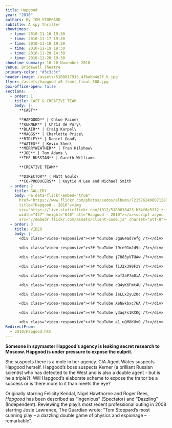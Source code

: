 ```yaml
---
title: Hapgood
year: "2010"
authors: By TOM STOPPARD
subtitle: A spy thriller
showtimes:
  - time: 2010-11-16 19:30
  - time: 2010-11-17 19:30
  - time: 2010-11-18 19:30
  - time: 2010-11-19 19:30
  - time: 2010-11-20 14:30
  - time: 2010-11-20 19:30
showtime-summary: 16-20 November 2010
venue: Bridewell Theatre
primary-color: "#3c3c3c"
header-image: /assets/5180817915_4fbabb4e2f_k.jpg
flyer: /assets/hapgood-a5-front_final_600.jpg
box-office-open: false
sections:
  - order: 1
    title: CAST & CREATIVE TEAM
    body: |-
      **CAST**

      **HAPGOOD** | Chloe Faine\
      **KERNER** | Chris de Pury\
      **BLAIR** | Craig Karpel\
      **MAGGS** | Charlotte Price\
      **RIDLEY** | Daniel Goad\
      **WATES** | Kevin Shen\
      **MERRYWEATHER** | Fran Kilshaw\
      **JOE** | Tom Adams \
      **THE RUSSIAN** | Gareth Williams

      **CREATIVE TEAM**

      **DIRECTOR** | Matt Gould\
      **CO-PRODUCERS** | Kaytie M Lee and Michael Smith
  - order: 2
    title: GALLERY
    body: <a data-flickr-embed="true"
      href="https://www.flickr.com/photos/sedos/albums/72157624960712835"
      title="Hapgood - 2010"><img
      src="https://live.staticflickr.com/1012/5180818423_b34f8e5f12_z.jpg"
      width="427" height="640" alt="Hapgood - 2010"></a><script async
      src="//embedr.flickr.com/assets/client-code.js" charset="utf-8"></script>
  - order: 3
    title: VIDEO
    body: |-
      <div class="video-responsive"><?# YouTube 3gaG4ad7efg /?></div>

      <div class="video-responsive"><?# YouTube 79re91mJd9c /?></div>

      <div class="video-responsive"><?# YouTube j7H83yVTUAw /?></div>

      <div class="video-responsive"><?# YouTube fiJ2x390FzY /?></div>

      <div class="video-responsive"><?# YouTube kof2aP7m0iA /?></div>

      <div class="video-responsive"><?# YouTube cQ4yK6Fmt4U /?></div>

      <div class="video-responsive"><?# YouTube ieLLx2yu2Oc /?></div>

      <div class="video-responsive"><?# YouTube XeNwkbxc76A /?></div>

      <div class="video-responsive"><?# YouTube y3aqFs1RXKg /?></div>

      <div class="video-responsive"><?# YouTube a1_uQM8KUv0 /?></div>
RedirectFrom:
  - 2010/Hapgood.htm
---
```

**Someone in spymaster Hapgood’s agency is leaking secret research to Moscow. Hapgood is under pressure to expose the culprit.** 

She suspects there is a mole in her agency. CIA Agent Wates suspects Hapgood herself. Hapgood’s boss suspects Kerner (a brilliant Russian scientist who has defected to the West and is also a double agent - but is he a triple?). Will Hapgood’s elaborate scheme to expose the traitor be a success or is there more to it than meets the eye?

Originally starring Felicity Kendal, Nigel Hawthorne and Roger Rees, *Hapgood* has been described as “Ingenious” (Spectator) and “Dazzling” (Independent). Reviewing the play’s most recent professional outing in 2008 starring Josie Lawrence, The Guardian wrote: “Tom Stoppard’s most cunning play – a dazzling double game of physics and espionage – remarkable”.